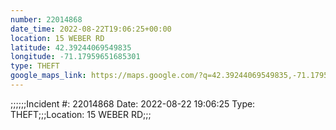```yaml
---
number: 22014868
date_time: 2022-08-22T19:06:25+00:00
location: 15 WEBER RD
latitude: 42.39244069549835
longitude: -71.17959651685301
type: THEFT
google_maps_link: https://maps.google.com/?q=42.39244069549835,-71.17959651685301
---
```


;;;;;;Incident #: 22014868  Date: 2022-08-22 19:06:25   Type: THEFT;;;Location: 15 WEBER RD;;;
